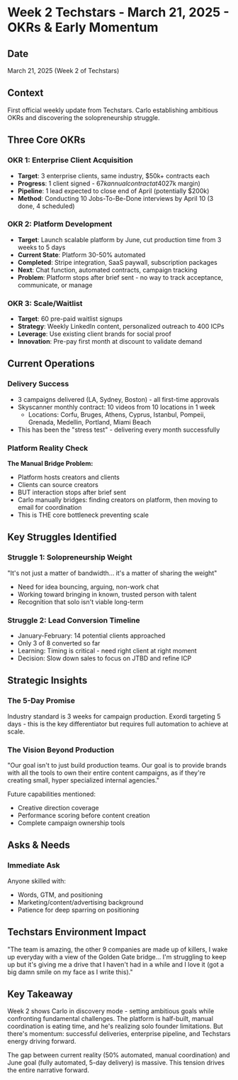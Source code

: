 # Week 2 Techstars - March 21, 2025 - OKRs & Early Momentum

## Date
March 21, 2025 (Week 2 of Techstars)

## Context
First official weekly update from Techstars. Carlo establishing ambitious OKRs and discovering the solopreneurship struggle.

## Three Core OKRs

### OKR 1: Enterprise Client Acquisition
- **Target**: 3 enterprise clients, same industry, $50k+ contracts each
- **Progress**: 1 client signed - $67k annual contract at 40% margin ($27k margin)
- **Pipeline**: 1 lead expected to close end of April (potentially $200k)
- **Method**: Conducting 10 Jobs-To-Be-Done interviews by April 10 (3 done, 4 scheduled)

### OKR 2: Platform Development  
- **Target**: Launch scalable platform by June, cut production time from 3 weeks to 5 days
- **Current State**: Platform 30-50% automated
- **Completed**: Stripe integration, SaaS paywall, subscription packages
- **Next**: Chat function, automated contracts, campaign tracking
- **Problem**: Platform stops after brief sent - no way to track acceptance, communicate, or manage

### OKR 3: Scale/Waitlist
- **Target**: 60 pre-paid waitlist signups
- **Strategy**: Weekly LinkedIn content, personalized outreach to 400 ICPs
- **Leverage**: Use existing client brands for social proof
- **Innovation**: Pre-pay first month at discount to validate demand

## Current Operations

### Delivery Success
- 3 campaigns delivered (LA, Sydney, Boston) - all first-time approvals
- Skyscanner monthly contract: 10 videos from 10 locations in 1 week
  - Locations: Corfu, Bruges, Athens, Cyprus, Istanbul, Pompeii, Grenada, Medellin, Portland, Miami Beach
- This has been the "stress test" - delivering every month successfully

### Platform Reality Check
**The Manual Bridge Problem:**
- Platform hosts creators and clients
- Clients can source creators
- BUT interaction stops after brief sent
- Carlo manually bridges: finding creators on platform, then moving to email for coordination
- This is THE core bottleneck preventing scale

## Key Struggles Identified

### Struggle 1: Solopreneurship Weight
"It's not just a matter of bandwidth... it's a matter of sharing the weight"
- Need for idea bouncing, arguing, non-work chat
- Working toward bringing in known, trusted person with talent
- Recognition that solo isn't viable long-term

### Struggle 2: Lead Conversion Timeline
- January-February: 14 potential clients approached
- Only 3 of 8 converted so far
- Learning: Timing is critical - need right client at right moment
- Decision: Slow down sales to focus on JTBD and refine ICP

## Strategic Insights

### The 5-Day Promise
Industry standard is 3 weeks for campaign production. Exordi targeting 5 days - this is the key differentiator but requires full automation to achieve at scale.

### The Vision Beyond Production
"Our goal isn't to just build production teams. Our goal is to provide brands with all the tools to own their entire content campaigns, as if they're creating small, hyper specialized internal agencies."

Future capabilities mentioned:
- Creative direction coverage
- Performance scoring before content creation
- Complete campaign ownership tools

## Asks & Needs

### Immediate Ask
Anyone skilled with:
- Words, GTM, and positioning
- Marketing/content/advertising background
- Patience for deep sparring on positioning

## Techstars Environment Impact

"The team is amazing, the other 9 companies are made up of killers, I wake up everyday with a view of the Golden Gate bridge... I'm struggling to keep up but it's giving me a drive that I haven't had in a while and I love it (got a big damn smile on my face as I write this)."

## Key Takeaway

Week 2 shows Carlo in discovery mode - setting ambitious goals while confronting fundamental challenges. The platform is half-built, manual coordination is eating time, and he's realizing solo founder limitations. But there's momentum: successful deliveries, enterprise pipeline, and Techstars energy driving forward.

The gap between current reality (50% automated, manual coordination) and June goal (fully automated, 5-day delivery) is massive. This tension drives the entire narrative forward.
